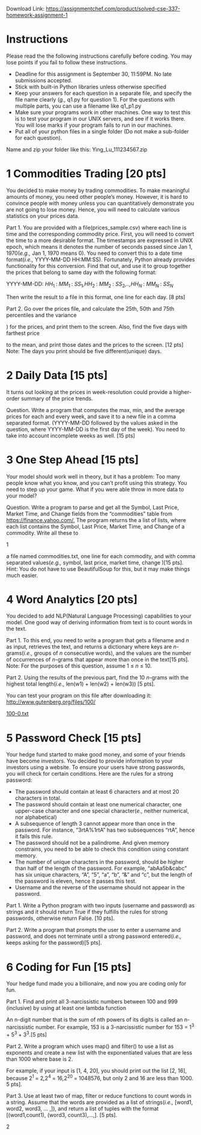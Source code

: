 Download Link: https://assignmentchef.com/product/solved-cse-337-homework-assignment-1
<br>
<h1>Instructions</h1>

Please read the the following instructions carefully before coding. You may lose points if you fail to follow these instructions.

<ul>

 <li>Deadline for this assignment is September 30, 11:59PM. No late submissions accepted.</li>

 <li>Stick with built-in Python libraries unless otherwise specified</li>

 <li>Keep your answers for each question in a separate file, and specify the file name clearly (<em>g., </em>q1.py for question 1). For the questions with multiple parts, you can use a filename like q1_p1.py</li>

 <li>Make sure your programs work in other machines. One way to test this is to test your program in our UNIX servers, and see if it works there. You will lose marks if your program fails to run in our machines.</li>

 <li>Put all of your python files in a single folder (Do not make a sub-folder for each question).</li>

</ul>

Name and zip your folder like this: Ying_Lu_111234567.zip

<h1>1           Commodities Trading [20 pts]</h1>

You decided to make money by trading commodities. To make meaningful amounts of money, you need other people’s money. However, it is hard to convince people with money unless you can quantitatively demonstrate you are not going to lose money. Hence, you will need to calculate various statistics on your prices data.

Part 1. You are provided with a file(prices_sample.csv) where each line is time and the corresponding commodity price. First, you will need to convert the time to a more desirable format. The timestamps are expressed in UNIX epoch, which means it denotes the number of seconds passed since Jan 1, 1970(<em>e.g., </em>Jan 1, 1970 means 0). You need to convert this to a date time format(<em>i.e., </em>YYYY-MM-DD HH:MM:SS). Fortunately, Python already provides functionality for this conversion. Find that out, and use it to group together the prices that belong to same day with the following format:

YYYY-MM-DD: <em>HH</em><sub>1 </sub>: <em>MM</em><sub>1 </sub>: <em>SS</em><sub>1</sub><em>,HH</em><sub>2 </sub>: <em>MM</em><sub>2 </sub>: <em>SS</em><sub>2</sub><em>,..,HH<sub>N </sub></em>: <em>MM<sub>N </sub></em>: <em>SS<sub>N</sub></em>

Then write the result to a file in this format, one line for each day. [8 pts]

Part 2.                               Go over the prices file, and calculate the 25th, 50th and 75th percentiles and the variance

) for the prices, and print them to the screen. Also, find the five days with farthest price

to the mean, and print those dates and the prices to the screen. [12 pts] Note: The days you print should be five different(unique) days.

<h1>2           Daily Data [15 pts]</h1>

It turns out looking at the prices in week-resolution could provide a higher-order summary of the price trends.

Question. Write a program that computes the max, min, and the average prices for each and every week, and save it to a new file in a comma separated format. (YYYY-MM-DD followed by the values asked in the question, where YYYY-MM-DD is the first day of the week). You need to take into account incomplete weeks as well. [15 pts]

<h1>3           One Step Ahead [15 pts]</h1>

Your model should work well in theory, but it has a problem: Too many people know what you know, and you can’t profit using this strategy. You need to step up your game. What if you were able throw in more data to your model?

Question. Write a program to parse and get all the Symbol, Last Price, Market Time, and Change fields from the “commodities” table from <a href="https://finance.yahoo.com/">https://finance.yahoo.com/</a><a href="https://finance.yahoo.com/">.</a> The program returns the a list of lists, where each list contains the Symbol, Last Price, Market Time, and Change of a commodity. Write all these to

1

a file named commodities.txt, one line for each commodity, and with comma separated values(<em>e.g., </em>symbol, last price, market time, change )[15 pts]. Hint: You do not have to use BeautifulSoup for this, but it may make things much easier.

<h1>4           Word Analytics [20 pts]</h1>

You decided to add NLP(Natural Language Processing) capabilities to your model. One good way of deriving information from text is to count words in the text.

Part 1. To this end, you need to write a program that gets a filename and <em>n </em>as input, retrieves the text, and returns a dictionary where keys are <em>n</em>-grams(<em>i.e., </em>groups of <em>n </em>consecutive words), and the values are the number of occurrences of <em>n</em>-grams that appear more than once in the text[15 pts]. Note: For the purposes of this question, assume 1 ≤ <em>n </em>≤ 10.

Part 2. Using the results of the previous part, find the 10 <em>n</em>-grams with the highest total length(<em>i.e., </em>len(w1) + len(w2) + len(w3)) [5 pts].

You can test your program on this file after downloading it: <a href="https://www.gutenberg.org/files/100/100-0.txt">http://www.gutenberg.org/files/100/</a>

<a href="https://www.gutenberg.org/files/100/100-0.txt">100-0.txt</a>

<h1>5           Password Check [15 pts]</h1>

Your hedge fund started to make good money, and some of your friends have become investors. You decided to provide information to your investors using a website. To ensure your users have strong passwords, you will check for certain conditions. Here are the rules for a strong password:

<ul>

 <li>The password should contain at least 6 characters and at most 20 characters in total.</li>

 <li>The password should contain at least one numerical character, one upper-case character and one special character(<em>e., </em>neither numerical, nor alphabetical)</li>

 <li>A subsequence of length 3 cannot appear more than once in the password. For instance, “3rtA%1rtA” has two subsequences “rtA”, hence it fails this rule.</li>

 <li>The password should not be a palindrome. And given memory constrains, you need to be able to check this condition using constant memory.</li>

 <li>The number of unique characters in the password, should be higher than half of the length of the password. For example, “abAa5b&amp;cabc” has six unique characters, “A”, “5”, “a”, “b”, “&amp;” and “c”, but the length of the password is eleven, hence it passes this test.</li>

 <li>Username and the reverse of the username should not appear in the password.</li>

</ul>

Part 1. Write a Python program with two inputs (username and password) as strings and it should return True if they fulfills the rules for strong passwords, otherwise return False. [10 pts].

Part 2. Write a program that prompts the user to enter a username and password, and does not terminate until a strong password entered(<em>i.e., </em>keeps asking for the password)[5 pts].

<h1>6           Coding for Fun [15 pts]</h1>

Your hedge fund made you a billionaire, and now you are coding only for fun.

Part 1. Find and print all 3-narcissistic numbers between 100 and 999 (inclusive) by using at least one lambda function

An n-digit number that is the sum of nth powers of its digits is called an n-narcissistic number. For example, 153 is a 3-narcissistic number for 153 = 1<sup>3 </sup>+ 5<sup>3 </sup>+ 3<sup>3</sup>.[5 pts]

Part 2. Write a program which uses map() and filter() to use a list as exponents and create a new list with the exponentiated values that are less than 1000 where base is 2.

For example, if your input is [1, 4, 20], you should print out the list [2, 16], because 2<sup>1 </sup>= 2<em>,</em>2<sup>4 </sup>= 16<em>,</em>2<sup>20 </sup>= 1048576, but only 2 and 16 are less than 1000. 5 pts].

Part 3. Use at least two of map, filter or reduce functions to count words in a string. Assume that the words are provided as a list of strings(<em>i.e., </em>[word1, word2, word3, … ,]), and return a list of tuples with the format [(word1,count1), (word3, count3),…,]. [5 pts].

2